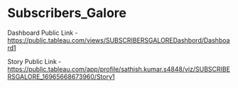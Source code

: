 # Subscribers_Galore
Dashboard Public Link - https://public.tableau.com/views/SUBSCRIBERSGALOREDashbord/Dashboard1

Story Public Link - https://public.tableau.com/app/profile/sathish.kumar.s4848/viz/SUBSCRIBERSGALORE_16965668673960/Story1
